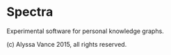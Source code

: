 # Spectra

Experimental software for personal knowledge graphs.

(c) Alyssa Vance 2015, all rights reserved.
